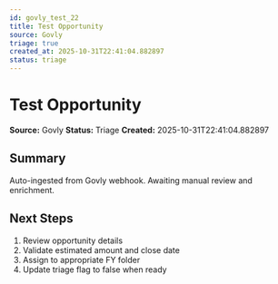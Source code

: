 ```yaml
---
id: govly_test_22
title: Test Opportunity
source: Govly
triage: true
created_at: 2025-10-31T22:41:04.882897
status: triage
---
```


# Test Opportunity

**Source:** Govly
**Status:** Triage
**Created:** 2025-10-31T22:41:04.882897

## Summary

Auto-ingested from Govly webhook. Awaiting manual review and enrichment.

## Next Steps

1. Review opportunity details
2. Validate estimated amount and close date
3. Assign to appropriate FY folder
4. Update triage flag to false when ready
